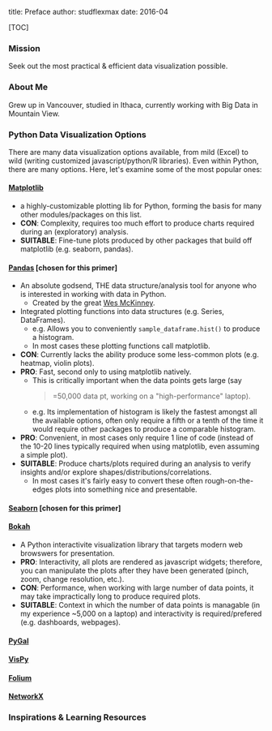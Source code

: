 title: Preface
author: studflexmax
date: 2016-04


[TOC]


### Mission

Seek out the most practical & efficient data visualization possible.


### About Me

Grew up in Vancouver, studied in Ithaca, currently working with Big Data in Mountain View.


### Python Data Visualization Options

There are many data visualization options available, from mild (Excel) to
wild (writing customized javascript/python/R libraries).  Even within Python,
there are many options. Here, let's examine some of the most popular ones:

#### [Matplotlib](http://matplotlib.org/)
*  a highly-customizable plotting lib for Python, forming the basis for
   many other modules/packages on this list.
*  **CON**: Complexity, requires too much effort to produce charts
   required during an (exploratory) analysis.
*  **SUITABLE**: Fine-tune plots produced by other packages
   that build off matplotlib (e.g. seaborn, pandas).

#### [Pandas](http://pandas.pydata.org/) [chosen for this primer]
*  An absolute godsend, THE data structure/analysis tool for anyone who is
   interested in working with data in Python.
     *  Created by the great [Wes McKinney](https://twitter.com/wesmckinn).
*  Integrated plotting functions into data structures (e.g. Series, DataFrames).
     *  e.g. Allows you to conveniently `sample_dataframe.hist()` to produce a
        histogram.
     *  In most cases these plotting functions call matplotlib.
*  **CON**: Currently lacks the ability produce some less-common plots (e.g.
   heatmap, violin plots).
*  **PRO**: Fast, second only to using matplotlib natively.
     *  This is critically important when the data points gets large (say
        >=50,000 data pt, working on a "high-performance" laptop).
     *  e.g. Its implementation of histogram is likely the fastest
        amongst all the available options, often only require a fifth or a
        tenth of the time it would require other packages to produce a
        comparable histogram.
*  **PRO**: Convenient, in most cases only require 1 line of code (instead of
   the 10-20 lines typically required when using matplotlib, even assuming a
   simple plot).
*  **SUITABLE**: Produce charts/plots required during an analysis to verify
   insights and/or explore shapes/distributions/correlations.
     *  In most cases it's fairly easy to convert these often rough-on-the-edges
        plots into something nice and presentable.

#### [Seaborn](https://stanford.edu/~mwaskom/software/seaborn/) [chosen for this primer]

#### [Bokah](http://bokeh.pydata.org/)
*  A Python interactivite visualization library that targets modern web
   browswers for presentation.
*  **PRO**: Interactivity, all plots are rendered as javascript widgets;
   therefore, you can manipulate the plots after they have been generated
   (pinch, zoom, change resolution, etc.).
*  **CON**: Performance, when working with large number of data points, it may
   take impractically long to produce required plots.
*  **SUITABLE**: Context in which the number of data points is managable (in
   my experience ~5,000 on a laptop) and interactivity is required/prefered
   (e.g. dashboards, webpages).

#### [PyGal](http://www.pygal.org/)

#### [VisPy](http://vispy.org/)

#### [Folium](https://folium.readthedocs.io/)

#### [NetworkX](http://networkx.github.io/)

### Inspirations & Learning Resources
